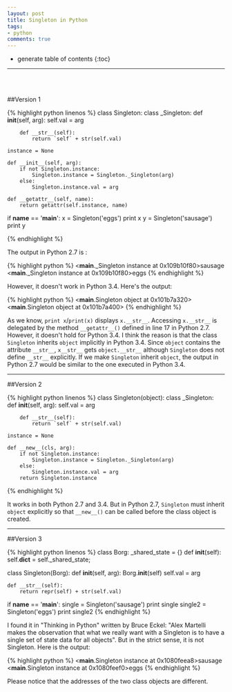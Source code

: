 ```yaml
---
layout: post
title: Singleton in Python
tags:
- python
comments: true
---
```


* generate table of contents
{:toc}
----
<br><br>

##Version 1

{% highlight python linenos %}
class Singleton:
	class _Singleton:
		def __init__(self, arg):
			self.val = arg

		def __str__(self):
			return `self` + str(self.val)
	
	instance = None

	def __init__(self, arg):
		if not Singleton.instance:
			Singleton.instance = Singleton._Singleton(arg)
		else:
			Singleton.instance.val = arg
	
	def __getattr__(self, name):
		return getattr(self.instance, name)

if __name__ == '__main__':
	x = Singleton('eggs')
	print x
	y = Singleton('sausage')
	print y

{% endhighlight %}

The output in Python 2.7 is :

{% highlight python %}
<__main__._Singleton instance at 0x109b10f80>sausage
<__main__._Singleton instance at 0x109b10f80>eggs
{% endhighlight %}

However, it doesn't work in Python 3.4. Here's the output:

{% highlight python %}
<__main__.Singleton object at 0x101b7a320>
<__main__.Singleton object at 0x101b7a400>
{% endhighlight %}

As we know, `print x`/`print(x)` displays `x.__str__`. Accessing `x.__str__` is delegated by the method `__getattr__()` defined in line 17 in Python 2.7. However, it doesn't hold for Python 3.4. I think the reason is that the class `Singleton` inherits `object` implicitly in Python 3.4. Since `object` contains the attribute `__str__`, `x__str__` gets `object.__str__` although `Singleton` does not define `__str__` explicitly. If we make `Singleton` inherit `object`, the output in Python 2.7 would be similar to the one executed in Python 3.4.

---

##Version 2

{% highlight python linenos %}
class Singleton(object):
	class _Singleton:
		def __init__(self, arg):
			self.val = arg

		def __str__(self):
			return `self` + str(self.val)

	instance = None

	def __new__(cls, arg):
		if not Singleton.instance:
			Singleton.instance = Singleton._Singleton(arg)
		else:
			Singleton.instance.val = arg
		return Singleton.instance

{% endhighlight %}

It works in both Python 2.7 and 3.4. But in Python 2.7, `Singleton` must inherit `object` explicitly so that `__new__()` can be called before the class object is created.

---

##Version 3

{% highlight python linenos %}
class Borg:
	_shared_state = {}
	def __init__(self):
		self.__dict__ = self._shared_state;

class Singleton(Borg):
	def __init__(self, arg):
		Borg.__init__(self)
		self.val = arg

	def __str__(self):
		return repr(self) + str(self.val)

if __name__ == '__main__':
	single = Singleton('sausage')
	print single
	single2 = Singleton('eggs')
	print single2
{% endhighlight %}

I found it in "Thinking in Python" written by Bruce Eckel: "Alex Martelli makes the observation that what we really want with a Singleton is to have a single set of state data for all objects". But in the strict sense, it is not Singleton. Here is the output:

{% highlight python %}
<__main__.Singleton instance at 0x1080feea8>sausage
<__main__.Singleton instance at 0x1080feef0>eggs
{% endhighlight %}

Please notice that the addresses of the two class objects are different.
